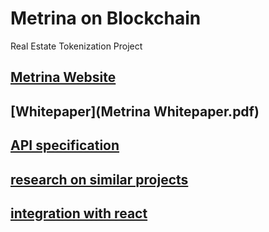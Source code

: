 # Metrina on Blockchain
Real Estate Tokenization Project

## [Metrina Website](https://www.metrina.ir/)

## [Whitepaper](Metrina Whitepaper.pdf)

## [API specification](API.md)

## [research on similar projects](research)

## [integration with react](frontend)
